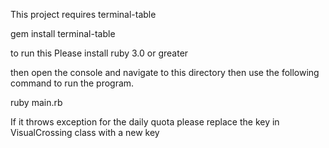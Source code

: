 This project requires terminal-table 

gem install terminal-table


to run this Please install ruby 3.0 or greater

then open the console  and navigate to this directory then use the following command to run the program.

ruby main.rb


If it throws exception for the daily quota please replace the key in VisualCrossing class with a new key